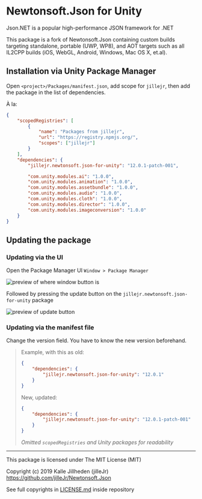 # Newtonsoft.Json for Unity

Json.NET is a popular high-performance JSON framework for .NET

This package is a fork of Newtonsoft.Json containing custom builds targeting standalone, portable (UWP, WP8), and AOT targets such as all IL2CPP builds (iOS, WebGL, Android, Windows, Mac OS X, et.al).

## Installation via Unity Package Manager

Open `<project>/Packages/manifest.json`, add scope for `jillejr`, then add the package in the list of dependencies.

À la:

```json
{
    "scopedRegistries": [
        {
            "name": "Packages from jillejr",
            "url": "https://registry.npmjs.org/",
            "scopes": ["jillejr"]
        }
    ],
    "dependencies": {
        "jillejr.newtonsoft.json-for-unity": "12.0.1-patch-001",

        "com.unity.modules.ai": "1.0.0",
        "com.unity.modules.animation": "1.0.0",
        "com.unity.modules.assetbundle": "1.0.0",
        "com.unity.modules.audio": "1.0.0",
        "com.unity.modules.cloth": "1.0.0",
        "com.unity.modules.director": "1.0.0",
        "com.unity.modules.imageconversion": "1.0.0"
    }
}
```

## Updating the package

### Updating via the UI

Open the Package Manager UI `Window > Package Manager`

![preview of where window button is](https://i.imgur.com/0FvA5W6.png)

Followed by pressing the update button on the `jillejr.newtonsoft.json-for-unity` package

![preview of update button](https://i.imgur.com/H6LhK2n.png)

### Updating via the manifest file

Change the version field. You have to know the new version beforehand.

> Example, with this as old:
>
> ```json
> {
>     "dependencies": {
>         "jillejr.newtonsoft.json-for-unity": "12.0.1"
>     }
> }
> ```
>
> New, updated:
>
> ```json
> {
>     "dependencies": {
>         "jillejr.newtonsoft.json-for-unity": "12.0.1-patch-001"
>     }
> }
> ```
>
> _Omitted `scopedRegistries` and Unity packages for readability_

---

This package is licensed under The MIT License (MIT)

Copyright (c) 2019 Kalle Jillheden (jilleJr)  
<https://github.com/jilleJr/Newtonsoft.Json>

See full copyrights in [LICENSE.md][license.md] inside repository

[license.md]: https://github.com/jilleJr/Newtonsoft.Json-for-Unity/blob/master/LICENSE.md
